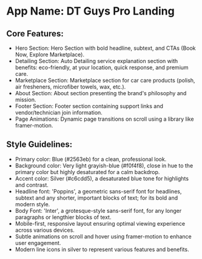 # **App Name**: DT Guys Pro Landing

## Core Features:

- Hero Section: Hero Section with bold headline, subtext, and CTAs (Book Now, Explore Marketplace).
- Detailing Section: Auto Detailing service explanation section with benefits: eco-friendly, at your location, quick response, and premium care.
- Marketplace Section: Marketplace section for car care products (polish, air fresheners, microfiber towels, wax, etc.).
- About Section: About section presenting the brand's philosophy and mission.
- Footer Section: Footer section containing support links and vendor/technician join information.
- Page Animations: Dynamic page transitions on scroll using a library like framer-motion.

## Style Guidelines:

- Primary color: Blue (#2563eb) for a clean, professional look.
- Background color: Very light grayish-blue (#f0f4f8), close in hue to the primary color but highly desaturated for a calm backdrop.
- Accent color: Silver (#c6cdd5), a desaturated blue tone for highlights and contrast.
- Headline font: 'Poppins', a geometric sans-serif font for headlines, subtext and any shorter, important blocks of text; for its bold and modern style.
- Body Font: 'Inter', a grotesque-style sans-serif font, for any longer paragraphs or lengthier blocks of text.
- Mobile-first, responsive layout ensuring optimal viewing experience across various devices.
- Subtle animations on scroll and hover using framer-motion to enhance user engagement.
- Modern line icons in silver to represent various features and benefits.